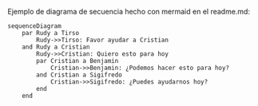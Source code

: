 Ejemplo de diagrama de secuencia hecho con mermaid en el readme.md:

```mermaid
sequenceDiagram
    par Rudy a Tirso
        Rudy->>Tirso: Favor ayudar a Cristian
    and Rudy a Cristian
        Rudy->>Cristian: Quiero esto para hoy
        par Cristian a Benjamin
            Cristian->>Benjamin: ¿Podemos hacer esto para hoy?
        and Cristian a Sigifredo
            Cristian->>Sigifredo: ¿Puedes ayudarnos hoy?
        end
    end
```

